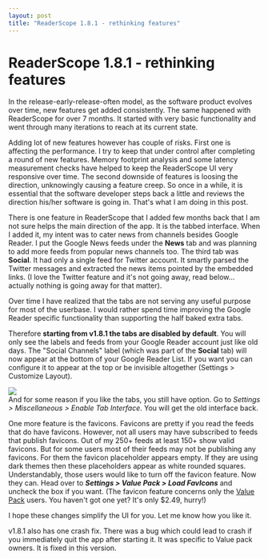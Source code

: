 ```yaml
---
layout: post
title: "ReaderScope 1.8.1 - rethinking features"
---
```

ReaderScope 1.8.1 - rethinking features
===
In the release-early-release-often model, as the software product evolves over time, new features get added consistently. The same happened with ReaderScope for over 7 months. It started with very basic functionality and went through many iterations to reach at its current state.  
  
Adding lot of new features however has couple of risks. First one is affecting the performance. I try to keep that under control after completing a round of new features. Memory footprint analysis and some latency measurement checks have helped to keep the ReaderScope UI very responsive over time. The second downside of features is loosing the direction, unknowingly causing a feature creep. So once in a while, it is essential that the software developer steps back a little and reviews the direction his/her software is going in. That's what I am doing in this post.  
  
There is one feature in ReaderScope that I added few months back that I am not sure helps the main direction of the app. It is the tabbed interface. When I added it, my intent was to cater news from channels besides Google Reader. I put the Google News feeds under the **News** tab and was planning to add more feeds from popular news channels too. The third tab was **Social**. It had only a single feed for Twitter account. It smartly parsed the Twitter messages and extracted the news items pointed by the embedded links. (I love the Twitter feature and it's not going away, read below... actually nothing is going away for that matter).  
  
Over time I have realized that the tabs are not serving any useful purpose for most of the userbase. I would rather spend time improving the Google Reader specific functionality than supporting the half baked extra tabs.  
  
Therefore **starting from v1.8.1 the tabs are disabled by default**. You will only see the labels and feeds from your Google Reader account just like old days. The "Social Channels" label (which was part of the **Social** tab) will now appear at the bottom of your Google Reader List. If you want you can configure it to appear at the top or be invisible altogether (Settings \> Customize Layout).  
  

[![](http://2.bp.blogspot.com/_W6UcJjyXr24/S5ITHAzxiCI/AAAAAAAADls/ptsQ2GDq8uc/s320/screenshot1_1.png)][0]  
And for some reason if you like the tabs, you still have option. Go to _Settings \> Miscellaneous \> Enable Tab Interface_. You will get the old interface back.  
  
One more feature is the favicons. Favicons are pretty if you read the feeds that do have favicons. However, not all users may have subscribed to feeds that publish favicons. Out of my 250+ feeds at least 150+ show valid favicons. But for some users most of their feeds may not be publishing any favicons. For them the favicon placeholder appears empty. If they are using dark themes then these placeholders appear as white rounded squares. Understandably, those users would like to turn off the favicon feature. Now they can. Head over to **_Settings \> Value Pack \> Load FavIcons_** and uncheck the box if you  want. (The favicon feature concerns only the [Value Pack][1] users. You haven't got one yet? It's only $2.49, hurry!)  
  
I hope these changes simplify the UI for you. Let me know how you like it.  
  
v1.8.1 also has one crash fix. There was a bug which could lead to crash if you immediately quit the app after starting it. It was specific to Value pack owners. It is fixed in this version.

[0]: http://2.bp.blogspot.com/_W6UcJjyXr24/S5ITHAzxiCI/AAAAAAAADls/ptsQ2GDq8uc/s1600-h/screenshot1_1.png
[1]: http://market.altcanvas.com/readerscope
